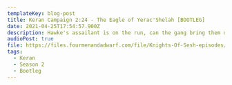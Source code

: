 ```yaml
---
templateKey: blog-post
title: Keran Campaign 2:24 - The Eagle of Yerac'Shelah [BOOTLEG]
date: 2021-04-25T17:54:57.900Z
description: Hawke's assailant is on the run, can the gang bring them down?
audioPost: true
file: https://files.fourmenandadwarf.com/file/Knights-Of-Sesh-episodes/Season_2/Keran-35.mp3
tags:
  - Keran
  - Season 2
  - Bootleg
---
```

